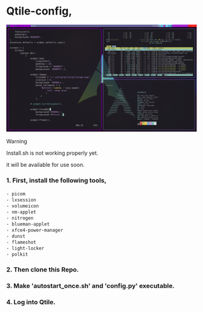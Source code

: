 # Qtile-config,
![Screenshot](./2023-09-26_18-21.png)

>[!WARNING]
>Install.sh is not working properly yet.
><p>it will be available for use soon. 
### 1. First, install the following tools,
    - picom
    - lxsession
    - volumeicon
    - nm-applet
    - nitrogen
    - blueman-applet
    - xfce4-power-manager
    - dunst
    - flameshot
    - light-locker
    - polkit
### 2. Then clone this Repo.
### 3. Make 'autostart_once.sh' and 'config.py' executable.
### 4. Log into Qtile.
